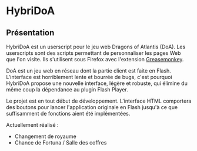 HybriDoA
========

Présentation
------------

HybriDoA est un userscript pour le jeu web Dragons of Atlantis (DoA).
Les userscripts sont des scripts permettant de personnaliser les pages
Web que l'on visite. Ils s'utilisent sous Firefox avec l'extension
[Greasemonkey](https://addons.mozilla.org/fr/firefox/addon/greasemonkey/).

DoA est un jeu web en réseau dont la partie client est faite en Flash.
L'interface est horriblement lente et bourrée de bugs, c'est pourquoi
HybriDoA propose une nouvelle interface, légère et robuste, qui élimine
du même coup la dépendance au plugin Flash Player.

Le projet est en tout début de développement. L'interface HTML
comportera des boutons pour lancer l'application originale en Flash
jusqu'à ce que suffisamment de fonctions aient été implémentées.

Actuellement réalisé :

- Changement de royaume
- Chance de Fortuna / Salle des coffres
